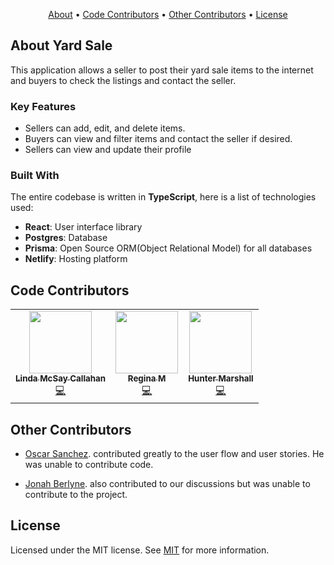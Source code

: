 <p align="center">
  <a href="#about-yard-sale">About</a> • 
  <a href="#code-contributors">Code Contributors</a> •
  <a href="#other-contributors">Other Contributors</a> •
  <a href="#license">License</a> 
</p>

<!-- ABOUT YARD SALE -->

## About Yard Sale

This application allows a seller to post their yard sale items to the internet and buyers to check the listings and contact the seller.

### Key Features

- Sellers can add, edit, and delete items.
- Buyers can view and filter items and contact the seller if desired.
- Sellers can view and update their profile

### Built With

The entire codebase is written in **TypeScript**, here is a list of technologies used:

- **React**: User interface library
- **Postgres**: Database
- **Prisma**: Open Source ORM(Object Relational Model) for all databases
- **Netlify**: Hosting platform

<!-- ALL-CONTRIBUTORS-LIST:START - Do not remove or modify this section -->
<!-- prettier-ignore-start -->
<!-- markdownlint-disable -->
<!-- CODE-CONTRIBUTORS -->

## Code Contributors

<table align="center">
  <tr>  
    <td align="center"><a href="https://github.com/ljmccode"><img src="https://avatars.githubusercontent.com/u/46797700?v=4" width="100px;" alt=""/><br /><sub><b>Linda McSay Callahan</b></sub></a><br /><a href="https://github.com/chingu-voyages/v42-bears-team-40/commits?author=ljmccode" title="Code">💻</a></td>
    <td align="center"><a href="https://github.com/rmcguire6/"><img src="https://avatars.githubusercontent.com/u/28935544?v=4" width="100px;" alt=""/><br /><sub><b>Regina M</b></sub></a><br /><a href="https://github.com/chingu-voyages/v42-bears-team-40/commits?author=rmcguire6" title="Code">💻</a></td>
    <td align="center"><a href="https://www.huntermarshall.dev/"><img src="https://avatars.githubusercontent.com/u/11290259?v=464499366?v=4" width="100px;" alt=""/><br /><sub><b>Hunter Marshall</b></sub></a><br /><a href="https://github.com/chingu-voyages/v42-bears-team-40/commits?author=beidah" title="Code">💻</a></td>
  </tr>
</table>

<!-- markdownlint-restore -->
<!-- prettier-ignore-end -->

<!-- OTHER-CONTRIBUTORS -->

## Other Contributors

- <a href="https://github.com/oscarsanchez13">Oscar Sanchez</a>. contributed greatly to the user flow and user stories. He was unable to contribute code.

- <a href="https://github.com/jonahBerlyne">Jonah Berlyne</a>. also contributed to our discussions but was unable to contribute to the project.

<!-- ALL-CONTRIBUTORS-LIST:END -->

<!-- LICENSE -->

## License

Licensed under the MIT license. See [MIT](LICENSE) for more information.
